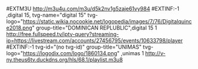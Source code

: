 
#EXTM3U
http://m3u4u.com/m3u/d5k2nv1g5zaje61vy984
#EXTINF:-1 ,digital 15, tvg-name="digital 15" tvg-logo="https://static.wikia.nocookie.net/logopedia/images/7/76/Digitalquince2018.png" group-title="DOMINICAN REPLUBLIC",digital 15 1
http://free.fullspeed.tv/iptv-query?streaming-ip=https://livestream.com/accounts/27456795/events/10633798/player
#EXTINF:-1 tvg-id="(no tvg-id)" group-title="UNIMAS" tvg-logo="https://logodix.com/logo/1860134.png" ,unimas 1
http://v-ny.theus6tv.duckdns.org/hls/68.1/playlist.m3u8


